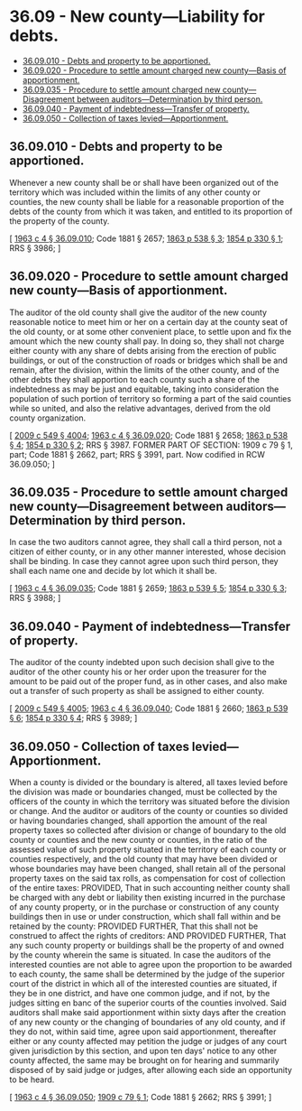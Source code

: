 # 36.09 - New county—Liability for debts.
* [36.09.010 - Debts and property to be apportioned.](#3609010---debts-and-property-to-be-apportioned)
* [36.09.020 - Procedure to settle amount charged new county—Basis of apportionment.](#3609020---procedure-to-settle-amount-charged-new-countybasis-of-apportionment)
* [36.09.035 - Procedure to settle amount charged new county—Disagreement between auditors—Determination by third person.](#3609035---procedure-to-settle-amount-charged-new-countydisagreement-between-auditorsdetermination-by-third-person)
* [36.09.040 - Payment of indebtedness—Transfer of property.](#3609040---payment-of-indebtednesstransfer-of-property)
* [36.09.050 - Collection of taxes levied—Apportionment.](#3609050---collection-of-taxes-leviedapportionment)
## 36.09.010 - Debts and property to be apportioned.
Whenever a new county shall be or shall have been organized out of the territory which was included within the limits of any other county or counties, the new county shall be liable for a reasonable proportion of the debts of the county from which it was taken, and entitled to its proportion of the property of the county.

\[ [1963 c 4 § 36.09.010](http://leg.wa.gov/CodeReviser/documents/sessionlaw/1963c4.pdf?cite=1963%20c%204%20§%2036.09.010); Code 1881 § 2657; [1863 p 538 § 3](http://leg.wa.gov/CodeReviser/Pages/session_laws.aspx?cite=1863%20p%20538%20§%203); [1854 p 330 § 1](http://leg.wa.gov/CodeReviser/Pages/session_laws.aspx?cite=1854%20p%20330%20§%201); RRS § 3986; \]

## 36.09.020 - Procedure to settle amount charged new county—Basis of apportionment.
The auditor of the old county shall give the auditor of the new county reasonable notice to meet him or her on a certain day at the county seat of the old county, or at some other convenient place, to settle upon and fix the amount which the new county shall pay. In doing so, they shall not charge either county with any share of debts arising from the erection of public buildings, or out of the construction of roads or bridges which shall be and remain, after the division, within the limits of the other county, and of the other debts they shall apportion to each county such a share of the indebtedness as may be just and equitable, taking into consideration the population of such portion of territory so forming a part of the said counties while so united, and also the relative advantages, derived from the old county organization.

\[ [2009 c 549 § 4004](http://lawfilesext.leg.wa.gov/biennium/2009-10/Pdf/Bills/Session%20Laws/Senate/5038.SL.pdf?cite=2009%20c%20549%20§%204004); [1963 c 4 § 36.09.020](http://leg.wa.gov/CodeReviser/documents/sessionlaw/1963c4.pdf?cite=1963%20c%204%20§%2036.09.020); Code 1881 § 2658; [1863 p 538 § 4](http://leg.wa.gov/CodeReviser/Pages/session_laws.aspx?cite=1863%20p%20538%20§%204); [1854 p 330 § 2](http://leg.wa.gov/CodeReviser/Pages/session_laws.aspx?cite=1854%20p%20330%20§%202); RRS § 3987. FORMER PART OF SECTION: 1909 c 79 § 1, part; Code 1881 § 2662, part; RRS § 3991, part. Now codified in RCW  36.09.050; \]

## 36.09.035 - Procedure to settle amount charged new county—Disagreement between auditors—Determination by third person.
In case the two auditors cannot agree, they shall call a third person, not a citizen of either county, or in any other manner interested, whose decision shall be binding. In case they cannot agree upon such third person, they shall each name one and decide by lot which it shall be.

\[ [1963 c 4 § 36.09.035](http://leg.wa.gov/CodeReviser/documents/sessionlaw/1963c4.pdf?cite=1963%20c%204%20§%2036.09.035); Code 1881 § 2659; [1863 p 539 § 5](http://leg.wa.gov/CodeReviser/Pages/session_laws.aspx?cite=1863%20p%20539%20§%205); [1854 p 330 § 3](http://leg.wa.gov/CodeReviser/Pages/session_laws.aspx?cite=1854%20p%20330%20§%203); RRS § 3988; \]

## 36.09.040 - Payment of indebtedness—Transfer of property.
The auditor of the county indebted upon such decision shall give to the auditor of the other county his or her order upon the treasurer for the amount to be paid out of the proper fund, as in other cases, and also make out a transfer of such property as shall be assigned to either county.

\[ [2009 c 549 § 4005](http://lawfilesext.leg.wa.gov/biennium/2009-10/Pdf/Bills/Session%20Laws/Senate/5038.SL.pdf?cite=2009%20c%20549%20§%204005); [1963 c 4 § 36.09.040](http://leg.wa.gov/CodeReviser/documents/sessionlaw/1963c4.pdf?cite=1963%20c%204%20§%2036.09.040); Code 1881 § 2660; [1863 p 539 § 6](http://leg.wa.gov/CodeReviser/Pages/session_laws.aspx?cite=1863%20p%20539%20§%206); [1854 p 330 § 4](http://leg.wa.gov/CodeReviser/Pages/session_laws.aspx?cite=1854%20p%20330%20§%204); RRS § 3989; \]

## 36.09.050 - Collection of taxes levied—Apportionment.
When a county is divided or the boundary is altered, all taxes levied before the division was made or boundaries changed, must be collected by the officers of the county in which the territory was situated before the division or change. And the auditor or auditors of the county or counties so divided or having boundaries changed, shall apportion the amount of the real property taxes so collected after division or change of boundary to the old county or counties and the new county or counties, in the ratio of the assessed value of such property situated in the territory of each county or counties respectively, and the old county that may have been divided or whose boundaries may have been changed, shall retain all of the personal property taxes on the said tax rolls, as compensation for cost of collection of the entire taxes: PROVIDED, That in such accounting neither county shall be charged with any debt or liability then existing incurred in the purchase of any county property, or in the purchase or construction of any county buildings then in use or under construction, which shall fall within and be retained by the county: PROVIDED FURTHER, That this shall not be construed to affect the rights of creditors: AND PROVIDED FURTHER, That any such county property or buildings shall be the property of and owned by the county wherein the same is situated. In case the auditors of the interested counties are not able to agree upon the proportion to be awarded to each county, the same shall be determined by the judge of the superior court of the district in which all of the interested counties are situated, if they be in one district, and have one common judge, and if not, by the judges sitting en banc of the superior courts of the counties involved. Said auditors shall make said apportionment within sixty days after the creation of any new county or the changing of boundaries of any old county, and if they do not, within said time, agree upon said apportionment, thereafter either or any county affected may petition the judge or judges of any court given jurisdiction by this section, and upon ten days' notice to any other county affected, the same may be brought on for hearing and summarily disposed of by said judge or judges, after allowing each side an opportunity to be heard.

\[ [1963 c 4 § 36.09.050](http://leg.wa.gov/CodeReviser/documents/sessionlaw/1963c4.pdf?cite=1963%20c%204%20§%2036.09.050); [1909 c 79 § 1](http://leg.wa.gov/CodeReviser/documents/sessionlaw/1909c79.pdf?cite=1909%20c%2079%20§%201); Code 1881 § 2662; RRS § 3991; \]

